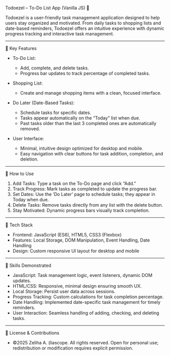 Todoezel – To-Do List App (Vanilla JS) 🌟

Todoezel is a user-friendly task management application designed to help users stay organized and motivated. From daily tasks to shopping lists and date-based reminders, Todoezel offers an intuitive experience with dynamic progress tracking and interactive task management.

---

🚀 Key Features

* To-Do List:

  * Add, complete, and delete tasks.
  * Progress bar updates to track percentage of completed tasks.

* Shopping List:

  * Create and manage shopping items with a clean, focused interface.

* Do Later (Date-Based Tasks):

  * Schedule tasks for specific dates.
  * Tasks appear automatically on the “Today” list when due.
  * Past tasks older than the last 3 completed ones are automatically removed.

* User Interface:

  * Minimal, intuitive design optimized for desktop and mobile.
  * Easy navigation with clear buttons for task addition, completion, and deletion.

---

 🔧 How to Use

1. Add Tasks: Type a task on the To-Do page and click “Add.”
2. Track Progress: Mark tasks as completed to update the progress bar.
3. Set Dates: Use the ‘Do Later’ page to schedule tasks; they appear in Today when due.
4. Delete Tasks: Remove tasks directly from any list with the delete button.
5. Stay Motivated: Dynamic progress bars visually track completion.

---

 🧩 Tech Stack

* Frontend: JavaScript (ES6), HTML5, CSS3 (Flexbox)
* Features: Local Storage, DOM Manipulation, Event Handling, Date Handling
* Design: Custom responsive UI layout for desktop and mobile

---

 🧠 Skills Demonstrated

* JavaScript: Task management logic, event listeners, dynamic DOM updates.
* HTML/CSS: Responsive, minimal design ensuring smooth UX.
* Local Storage: Persist user data across sessions.
* Progress Tracking: Custom calculations for task completion percentage.
* Date Handling: Implemented date-specific task management for timely reminders.
* User Interaction: Seamless handling of adding, checking, and deleting tasks.

---

 📜 License & Contributions

* ©2025 Zeliha A. (liascope. All rights reserved. Open for personal use; redistribution or modification requires explicit permission.

